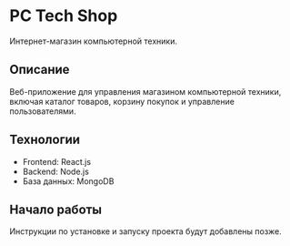 # PC Tech Shop

Интернет-магазин компьютерной техники.

## Описание
Веб-приложение для управления магазином компьютерной техники, включая каталог товаров, корзину покупок и управление пользователями.

## Технологии
- Frontend: React.js
- Backend: Node.js
- База данных: MongoDB

## Начало работы
Инструкции по установке и запуску проекта будут добавлены позже. 